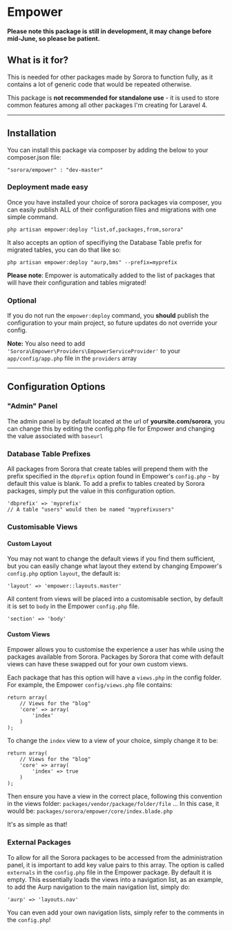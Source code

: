 Empower
=======

**Please note this package is still in development, it may change before mid-June, so please be patient.**

## What is it for?

This is needed for other packages made by Sorora to function fully, as it contains a lot of generic code that would be repeated otherwise.

This package is **not recommended for standalone use** - it is used to store common features among all other packages I'm creating for Laravel 4.

----

## Installation

You can install this package via composer by adding the below to your composer.json file:

    "sorora/empower" : "dev-master"

### Deployment made easy

Once you have installed your choice of sorora packages via composer, you can easily publish ALL of their configuration files and migrations with one simple command.

    php artisan empower:deploy "list,of,packages,from,sorora"
    
It also accepts an option of specifiying the Database Table prefix for migrated tables, you can do that like so:

    php artisan empower:deploy "aurp,bms" --prefix=myprefix

**Please note**: Empower is automatically added to the list of packages that will have their configuration and tables migrated!

### Optional

If you do not run the `empower:deploy` command, you **should** publish the configuration to your main project, so future updates do not override your config.

**Note:** You also need to add `'Sorora\Empower\Providers\EmpowerServiceProvider'` to your `app/config/app.php` file in the `providers` array

----

## Configuration Options

### "Admin" Panel

The admin panel is by default located at the url of **yoursite.com/sorora**, you can change this by editing the config.php file for Empower and changing the value associated with `baseurl`

### Database Table Prefixes

All packages from Sorora that create tables will prepend them with the prefix specified in the `dbprefix` option found in Empower's `config.php` - by default this value is blank. To add a prefix to tables created by Sorora packages, simply put the value in this configuration option.

    'dbprefix' => 'myprefix'
    // A table "users" would then be named "myprefixusers"

### Customisable Views

#### Custom Layout

You may not want to change the default views if you find them sufficient, but you can easily change what layout they extend by changing Empower's `config.php` option `layout`, the default is:

    'layout' => 'empower::layouts.master'

All content from views will be placed into a customisable section, by default it is set to `body` in the Empower `config.php` file.

    'section' => 'body'

#### Custom Views

Empower allows you to customise the experience a user has while using the packages available from Sorora. Packages by Sorora that come with default views can have these swapped out for your own custom views.

Each package that has this option will have a `views.php` in the config folder. For example, the Empower `config/views.php` file contains:

    return array(
        // Views for the "blog"
        'core' => array(
            'index'
        )
    );

To change the `index` view to a view of your choice, simply change it to be:

    return array(
        // Views for the "blog"
        'core' => array(
            'index' => true
        )
    );

Then ensure you have a view in the correct place, following this convention in the views folder: `packages/vendor/package/folder/file` ... In this case, it would be: `packages/sorora/empower/core/index.blade.php`

It's as simple as that!

### External Packages

To allow for all the Sorora packages to be accessed from the administration panel, it is important to add key value pairs to this array. The option is called `externals` in the `config.php` file in the Empower package. By default it is empty. This essentially loads the views into a navigation list, as an example, to add the Aurp navigation to the main navigation list, simply do:

    'aurp' => 'layouts.nav'

You can even add your own navigation lists, simply refer to the comments in the `config.php`!